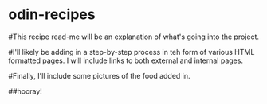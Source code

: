 # odin-recipes

#This recipe read-me will be an explanation of what's going into the project.

#I'll likely be adding in a step-by-step process in teh form of various HTML formatted pages. I will include links to both external and internal pages.

#Finally, I'll include some pictures of the food added in. 

##hooray!